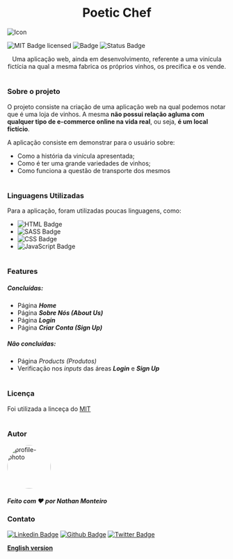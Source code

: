 **<h1 align="center">Poetic Chef</h1>**

![Icon](https://user-images.githubusercontent.com/87106760/200183067-1cd68714-3110-4d64-b209-1ec2da21e6c7.png)

<!-- ![Logo](/MiR/assets/midia/others/screenshot.png) -->
<!-- <hr> -->

![MIT Badge licensed](https://img.shields.io/badge/license-MIT-informational)
![Badge](https://img.shields.io/badge/lançamento-Novembro-blue)
![Status Badge](https://img.shields.io/badge/status-finalizado-green)

<p align="center">Uma aplicação web, ainda em desenvolvimento, referente a uma vinícula fictícia na qual a mesma fabrica os próprios vinhos, os precifica e os vende.</p>

#
### **Sobre o projeto**
O projeto consiste na criação de uma aplicação web na qual podemos notar que é uma loja de vinhos. A mesma <strong>não possui relação agluma com qualquer tipo de e-commerce online na vida real</strong>, ou seja, <strong>é um local fictício</strong>.

A aplicação consiste em demonstrar para o usuário sobre:

* Como a história da vinícula apresentada;
* Como é ter uma grande variedades de vinhos;
* Como funciona a questão de transporte dos mesmos

#
### **Linguagens Utilizadas**

Para a aplicação, foram utilizadas poucas linguagens, como:

-  ![HTML Badge](https://img.shields.io/badge/HTML-orange)
-  ![SASS Badge](https://img.shields.io/badge/SASS-ff69b4)
-  ![CSS Badge](https://img.shields.io/badge/CSS-blue)
-  ![JavaScript Badge](https://img.shields.io/badge/JavaScript-yellow)
<!-- [MIT licensed](./LICENSE). -->
#
### **Features**
##### **Concluídas:**

* Página <i><strong>Home</strong></i>
* Página <i><strong>Sobre Nós (About Us)</strong></i>
* Página <i><strong>Login</strong></i>
* Página <i><strong>Criar Conta (Sign Up)</strong></i>

##### **Não concluídas:**
* Página <i>Products (Produtos)</i>
* Verificação nos <i>inputs</i> das áreas <i><strong>Login</strong></i> e <i><strong>Sign Up</strong></i>
#
### **Licença**
Foi utilizada a linceça do [MIT](./LICENSE)

#
### **Autor**
<img style="border-radius: 100%" src="https://avatars.githubusercontent.com/u/87106760?s=400&u=a4fcaf45e79daf73720315436d4e598560012ff5&v=4" width="100px;" alt="profile-photo"/>

##### Feito com ❤️ por Nathan Monteiro

### **Contato**

[![Linkedin Badge](https://img.shields.io/badge/-LinkedIn-blue?style=flat-square&logo=Linkedin&logoColor=white&link=https://www.linkedin.com/in/fagnerpsantos/)](https://www.linkedin.com/in/nathan-monteiro/)
[![Github Badge](https://img.shields.io/badge/-Github-000?style=flat-square&logo=Github&logoColor=white&link=https://github.com/fagnerpsantos)](https://github.com/nathanmontt)
[![Twitter Badge](https://img.shields.io/badge/-Twitter-1ca0f1?style=flat-square&labelColor=1ca0f1&logo=twitter&logoColor=white&link=https://twitter.com/fagnerpsantos)](https://twitter.com/nathanmontt)


**<a href="https://github.com/nathanmontt/MiR/tree/nathanmontt-english-part"> English version</a>**

#
